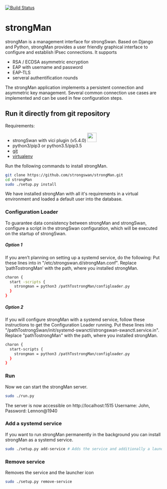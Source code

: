 [![Build Status](https://travis-ci.org/strongswan/strongMan.svg?branch=master)](https://travis-ci.org/strongswan/strongMan)


# strongMan 
strongMan is a management interface for strongSwan. Based on Django and Python, strongMan provides a user friendly graphical  interface to configure and establish IPsec connections. It supports
- RSA / ECDSA asymmetric encryption
- EAP with username and password
- EAP-TLS
- serveral authentification rounds

The strongMan application implements a persistent connection and asymmetric key management. Several common connection use cases are implemented and can be used in few configuration steps.

## Run it directly from git repository
Requirements:
- strongSwan with vici plugin (v5.4.0) <img src="https://www.strongswan.org/images/strongswan.png" width="30">
- python3/pip3 or python3.5/pip3.5
- [git](https://git-scm.com/book/en/v2/Getting-Started-Installing-Git)
- [virtualenv](https://virtualenv.pypa.io/en/latest/installation.html)

Run the following commands to install strongMan.
```bash
git clone https://github.com/strongswan/strongMan.git
cd strongMan
sudo ./setup.py install
```
We have installed strongMan with all it's requirements in a virtual environment and loaded a default user into the database.

### Configuration Loader
To guarantee data consistency between strongMan and strongSwan, configure a script in the strongSwan configuration, which will be executed on the startup of strongSwan.

##### Option 1
If you aren’t planning on setting up a systemd service, do the following: Put these lines into
in "/etc/strongswan.d/strongMan.conf". Replace ’pathTostrongMan’ with the path, where you
installed strongMan.
```bash
charon {
  start -scripts {
    strongman = python3 /pathTostrongMan/configloader.py
  }
}
```
##### Option 2
If you will configure strongMan with a systemd service, follow these instructions to get the
Configuration Loader running.
Put these lines into "/pathTostrongSwan/init/systemd-swanctl/strongswan-swanctl.service.in". Replace "pathTostrongMan" with the path, where you installed strongMan.
```bash
charon {
  start-scripts {
    strongman = python3 /pathTostrongMan/configloader.py
  }
}
```

### Run 

Now we can start the strongMan server.
```bash
sudo ./run.py
```
The server is now accessible on http://localhost:1515
Username: John, Password: Lennon@1940


### Add a systemd service
If you want to run strongMan permanently in the background you can install strongMan as a systemd service.
```bash
sudo ./setup.py add-service # Adds the service and additionally a launcher icon
```

### Remove service
Removes the service and the launcher icon
```bash
sudo ./setup.py remove-service
```
